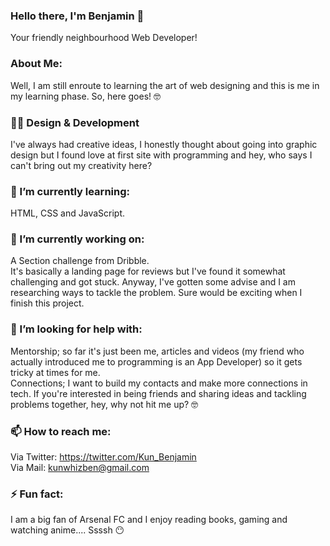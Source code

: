 ### Hello there, I'm Benjamin 👋
Your friendly neighbourhood Web Developer!

### About Me: 

Well, I am still enroute to learning the art of web designing and this is me in my learning phase. So, here goes! 🤓

### 👨‍💻 Design & Development

I've always had creative ideas, I honestly thought about going into graphic design but I found love at first site with programming and hey, who says I can't bring out my creativity here?

### 🌱 I’m currently learning:

HTML, CSS and JavaScript.

### 🔭 I’m currently working on:

A Section challenge from Dribble. 
<br>
It's basically a landing page for reviews but I've found it somewhat challenging and got stuck. Anyway, I've gotten some advise and I am researching ways to tackle the problem. Sure would be exciting when I finish this project. 

### 🤔 I’m looking for help with:

Mentorship; so far it's just been me, articles and videos (my friend who actually introduced me to programming is an App Developer) so it gets tricky at times for me.
<br> 
Connections; I want to build my contacts and make more connections in tech. If you're interested in being friends and sharing ideas and tackling problems together, hey, why not hit me up? 🤓 

### 📫 How to reach me: 

Via Twitter: https://twitter.com/Kun_Benjamin
<br>
Via Mail: kunwhizben@gmail.com

### ⚡ Fun fact:

I am a big fan of Arsenal FC and I enjoy reading books, gaming and watching anime.... Ssssh 😶 


<!--
**WhizBenjamin/whizbenjamin** is a ✨ _special_ ✨ repository because its `README.md` (this file) appears on your GitHub profile.

Here are some ideas to get you started:

- 🔭 I’m currently working on ...
- 🌱 I’m currently learning ...
- 👯 I’m looking to collaborate on ...
- 🤔 I’m looking for help with ...
- 💬 Ask me about ...
- 📫 How to reach me: ...
- 😄 Pronouns: ...
- ⚡ Fun fact: ...
-->


